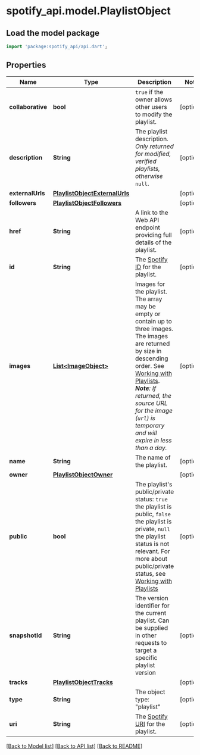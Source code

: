 # spotify_api.model.PlaylistObject

## Load the model package
```dart
import 'package:spotify_api/api.dart';
```

## Properties
Name | Type | Description | Notes
------------ | ------------- | ------------- | -------------
**collaborative** | **bool** | `true` if the owner allows other users to modify the playlist.  | [optional] 
**description** | **String** | The playlist description. _Only returned for modified, verified playlists, otherwise_ `null`.  | [optional] 
**externalUrls** | [**PlaylistObjectExternalUrls**](PlaylistObjectExternalUrls.md) |  | [optional] 
**followers** | [**PlaylistObjectFollowers**](PlaylistObjectFollowers.md) |  | [optional] 
**href** | **String** | A link to the Web API endpoint providing full details of the playlist.  | [optional] 
**id** | **String** | The [Spotify ID](/documentation/web-api/concepts/spotify-uris-ids) for the playlist.  | [optional] 
**images** | [**List&lt;ImageObject&gt;**](ImageObject.md) | Images for the playlist. The array may be empty or contain up to three images. The images are returned by size in descending order. See [Working with Playlists](/documentation/web-api/concepts/playlists). _**Note**: If returned, the source URL for the image (`url`) is temporary and will expire in less than a day._  | [optional] 
**name** | **String** | The name of the playlist.  | [optional] 
**owner** | [**PlaylistObjectOwner**](PlaylistObjectOwner.md) |  | [optional] 
**public** | **bool** | The playlist's public/private status: `true` the playlist is public, `false` the playlist is private, `null` the playlist status is not relevant. For more about public/private status, see [Working with Playlists](/documentation/web-api/concepts/playlists)  | [optional] 
**snapshotId** | **String** | The version identifier for the current playlist. Can be supplied in other requests to target a specific playlist version  | [optional] 
**tracks** | [**PlaylistObjectTracks**](PlaylistObjectTracks.md) |  | [optional] 
**type** | **String** | The object type: \"playlist\"  | [optional] 
**uri** | **String** | The [Spotify URI](/documentation/web-api/concepts/spotify-uris-ids) for the playlist.  | [optional] 

[[Back to Model list]](../README.md#documentation-for-models) [[Back to API list]](../README.md#documentation-for-api-endpoints) [[Back to README]](../README.md)


